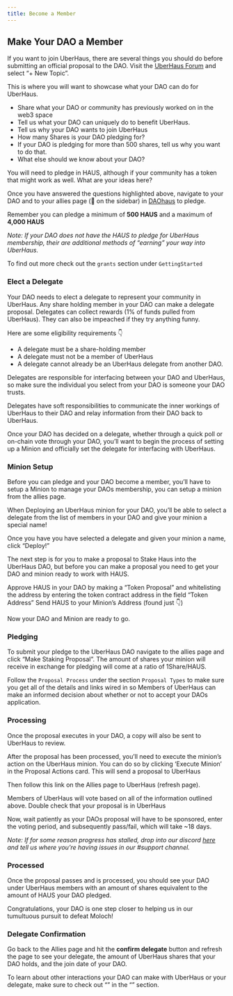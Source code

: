 ```yaml
---
title: Become a Member
---
```



## Make Your DAO a Member
 
If you want to join UberHaus, there are several things you should do before submitting an official proposal to the DAO.
Visit the [UberHaus Forum](https://forum.daohaus.club/tags/c/uberhaus/58/membership) and select “+ New Topic”.

This is where you will want to showcase what your DAO can do for UberHaus.

- Share what your DAO or community has previously worked on in the web3 space
- Tell us what your DAO can uniquely do to benefit UberHaus.  
- Tell us why your DAO wants to join UberHaus
- How many Shares is your DAO pledging for?
- If your DAO is pledging for more than 500 shares, tell us why you want to do that.  
- What else should we know about your DAO?

You will need to pledge in HAUS, although if your community has a token that might work as well. What are your ideas here?
 
Once you have answered the questions highlighted above, navigate to your DAO and to your allies page (🤝 on the sidebar) in [DAOhaus](https://app.daohaus.club/explore) to pledge.
 
Remember you can pledge a minimum of **500 HAUS** and a maximum of **4,000 HAUS**
 
*Note: If your DAO does not have the HAUS to pledge for UberHaus membership, their are additional methods of “earning” your way into UberHaus.*
 
To find out more check out the `grants` section under `GettingStarted`
 
### Elect a Delegate
 
Your DAO needs to elect a delegate to represent your community in UberHaus. Any share holding member in your DAO can make a delegate proposal. Delegates can collect rewards (1% of funds pulled from UberHaus). They can also be impeached if they try anything funny.
 
Here are some eligibility requirements 👇

- A delegate must be a share-holding member
- A delegate must not be a member of UberHaus
- A delegate cannot already be an UberHaus delegate from another DAO.
 
Delegates are responsible for interfacing between your DAO and UberHaus, so make sure the individual you select from your DAO is someone your DAO trusts.  
 
Delegates have soft responsibilities to communicate the inner workings of UberHaus to their DAO and relay information from their DAO back to UberHaus.
 
Once your DAO has decided on a delegate, whether through a quick poll or on-chain vote through your DAO, you’ll want to begin the process of setting up a Minion and officially set the delegate for interfacing with UberHaus.
 
### Minion Setup
 
Before you can pledge and your DAO become a member, you’ll have to setup a Minion to manage your DAOs membership, you can setup a minion from the allies page.  
 
When Deploying an UberHaus minion for your DAO, you’ll be able to select a delegate from the list of members in your DAO and give your minion a special name!
 
Once you have you have selected a delegate and given your minion a name, click “Deploy!”
 
The next step is for you to make a proposal to Stake Haus into the UberHaus DAO, but before you can make a proposal you need to get your DAO and minion ready to work with HAUS.  
 
Approve HAUS in your DAO by making a “Token Proposal” and whitelisting the address by entering the token contract address in the field “Token Address”
Send HAUS to your Minion’s Address (found just 👇)
 
Now your DAO and Minion are ready to go. 
 
 
### Pledging 
 
To submit your pledge to the UberHaus DAO navigate to the allies page and click “Make Staking Proposal”.  The amount of shares your minion will receive in exchange for pledging will come at a ratio of 1Share/HAUS.
 
Follow the `Proposal Process` under the section `Proposal Types` to make sure you get all of the details and links wired in so Members of UberHaus can make an informed decision about whether or not to accept your DAOs application.
 
### Processing 
 
Once the proposal executes in your DAO, a copy will also be sent to UberHaus to review. 
 
After the proposal has been processed, you’ll need to execute the minion’s action on the UberHaus minion. You can do so by clicking ‘Execute Minion’ in the Proposal Actions card. This will send a proposal to UberHaus
 
Then follow this link on the Allies page to UberHaus (refresh page).
 
Members of UberHaus will vote based on all of the information outlined above.  Double check that your proposal is in UberHaus 
 
Now, wait patiently as your DAOs proposal will have to be sponsored, enter the voting period, and subsequently pass/fail, which will take ~18 days.  
 
*Note: If for some reason progress has stalled, drop into our discord [here](https://discord.gg/ucKwVQ4DD8) and tell us where you’re having issues in our <span class='channels'>#support</span> channel.*
 
### Processed
 
Once the proposal passes and is processed, you should see your DAO under UberHaus members with an amount of shares equivalent to the amount of HAUS your DAO pledged.
 
Congratulations, your DAO is one step closer to helping us in our tumultuous pursuit to defeat Moloch! 
 
### Delegate Confirmation
 
Go back to the Allies page and hit the **confirm delegate** button and refresh the page to see your delegate, the amount of UberHaus shares that your DAO holds, and the join date of your DAO. 
 
To learn about other interactions your DAO can make with UberHaus or your delegate, make sure to check out “” in the “” section. 
